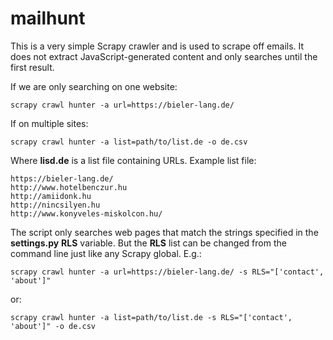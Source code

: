 # mailhunt

This is a very simple Scrapy crawler and is used to scrape off emails. It does not extract JavaScript-generated content and only searches until the first result.


If we are only searching on one website:
```
scrapy crawl hunter -a url=https://bieler-lang.de/
```

If on multiple sites:
```
scrapy crawl hunter -a list=path/to/list.de -o de.csv
```
Where **lisd.de** is a list file containing URLs. Example list file:
```
https://bieler-lang.de/
http://www.hotelbenczur.hu
http://amiidonk.hu
http://nincsilyen.hu
http://www.konyveles-miskolcon.hu/
```

The script only searches web pages that match the strings specified in the **settings.py** **RLS** variable. But the **RLS** list can be changed from the command line just like any Scrapy global. E.g.: 
```
scrapy crawl hunter -a url=https://bieler-lang.de/ -s RLS="['contact', 'about']"
```
or:
```
scrapy crawl hunter -a list=path/to/list.de -s RLS="['contact', 'about']" -o de.csv
```

